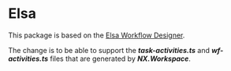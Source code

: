 # Elsa 

This package is based on the 
[Elsa Workflow Designer](https://www.npmjs.com/package/@elsa-workflows/elsa-workflow-designer).

The change is to be able to support the ***task-activities.ts*** and ***wf-activities.ts*** files that are generated by ***NX.Workspace***.

